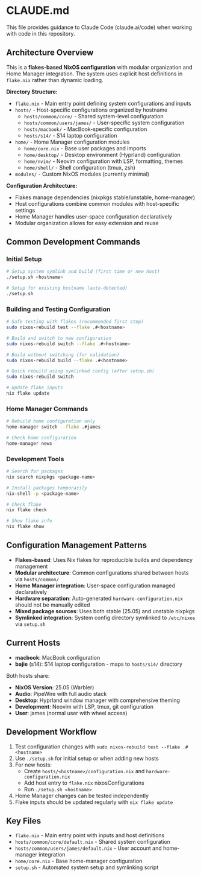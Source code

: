 # CLAUDE.md

This file provides guidance to Claude Code (claude.ai/code) when working with code in this repository.

## Architecture Overview

This is a **flakes-based NixOS configuration** with modular organization and Home Manager integration. The system uses explicit host definitions in `flake.nix` rather than dynamic loading.

**Directory Structure:**
- `flake.nix` - Main entry point defining system configurations and inputs
- `hosts/` - Host-specific configurations organized by hostname
  - `hosts/common/core/` - Shared system-level configuration
  - `hosts/common/users/james/` - User-specific system configuration
  - `hosts/macbook/` - MacBook-specific configuration
  - `hosts/s14/` - S14 laptop configuration
- `home/` - Home Manager configuration modules
  - `home/core.nix` - Base user packages and imports
  - `home/desktop/` - Desktop environment (Hyprland) configuration
  - `home/nvim/` - Neovim configuration with LSP, formatting, themes
  - `home/shell/` - Shell configuration (tmux, zsh)
- `modules/` - Custom NixOS modules (currently minimal)

**Configuration Architecture:**
- Flakes manage dependencies (nixpkgs stable/unstable, home-manager)
- Host configurations combine common modules with host-specific settings
- Home Manager handles user-space configuration declaratively
- Modular organization allows for easy extension and reuse

## Common Development Commands

### Initial Setup
```bash
# Setup system symlink and build (first time or new host)
./setup.sh <hostname>

# Setup for existing hostname (auto-detected)
./setup.sh
```

### Building and Testing Configuration  
```bash
# Safe testing with flakes (recommended first step)
sudo nixos-rebuild test --flake .#<hostname>

# Build and switch to new configuration
sudo nixos-rebuild switch --flake .#<hostname>

# Build without switching (for validation)
sudo nixos-rebuild build --flake .#<hostname>

# Quick rebuild using symlinked config (after setup.sh)
sudo nixos-rebuild switch

# Update flake inputs
nix flake update
```

### Home Manager Commands
```bash
# Rebuild home configuration only
home-manager switch --flake .#james

# Check home configuration
home-manager news
```

### Development Tools
```bash
# Search for packages
nix search nixpkgs <package-name>

# Install packages temporarily
nix-shell -p <package-name>

# Check flake
nix flake check

# Show flake info
nix flake show
```

## Configuration Management Patterns

- **Flakes-based**: Uses Nix flakes for reproducible builds and dependency management
- **Modular architecture**: Common configurations shared between hosts via `hosts/common/`
- **Home Manager integration**: User-space configuration managed declaratively
- **Hardware separation**: Auto-generated `hardware-configuration.nix` should not be manually edited
- **Mixed package sources**: Uses both stable (25.05) and unstable nixpkgs
- **Symlinked integration**: System config directory symlinked to `/etc/nixos` via `setup.sh`

## Current Hosts

- **macbook**: MacBook configuration
- **bajie** (s14): S14 laptop configuration - maps to `hosts/s14/` directory

Both hosts share:
- **NixOS Version**: 25.05 (Warbler) 
- **Audio**: PipeWire with full audio stack
- **Desktop**: Hyprland window manager with comprehensive theming
- **Development**: Neovim with LSP, tmux, git configuration
- **User**: james (normal user with wheel access)

## Development Workflow

1. Test configuration changes with `sudo nixos-rebuild test --flake .#<hostname>`
2. Use `./setup.sh` for initial setup or when adding new hosts
3. For new hosts: 
   - Create `hosts/<hostname>/configuration.nix` and `hardware-configuration.nix`
   - Add host entry to `flake.nix` nixosConfigurations
   - Run `./setup.sh <hostname>`
4. Home Manager changes can be tested independently
5. Flake inputs should be updated regularly with `nix flake update`

## Key Files

- `flake.nix` - Main entry point with inputs and host definitions
- `hosts/common/core/default.nix` - Shared system configuration
- `hosts/common/users/james/default.nix` - User account and home-manager integration  
- `home/core.nix` - Base home-manager configuration
- `setup.sh` - Automated system setup and symlinking script